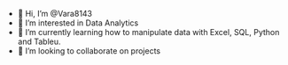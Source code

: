 - 👋 Hi, I’m @Vara8143
- 👀 I’m interested in Data Analytics
- 🌱 I’m currently learning how to manipulate data with Excel, SQL, Python and Tableu.
- 💞️ I’m looking to collaborate on projects

<!---
Vara8143/Vara8143 is a ✨ special ✨ repository because its `README.md` (this file) appears on your GitHub profile.
You can click the Preview link to take a look at your changes.
--->
